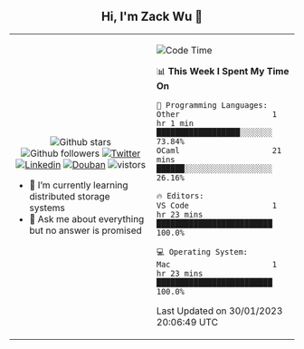 <h2 align="center"> Hi, I'm Zack Wu 👋 </h2>

<table>
    <tr>
        <td valign="center" width="50%">
            <p align="center">
              <img src="https://img.shields.io/github/stars/izackwu?style=social" alt="Github stars" />
              <img src="https://img.shields.io/github/followers/izackwu?style=social" alt="Github followers" />
              <a href="https://twitter.com/_zackwu"><img src="https://img.shields.io/badge/@__zackwu-1DA1F2?style=flat&logo=Twitter&logoColor=white" alt="Twitter"/></a>
              <a href="https://www.linkedin.com/in/izackwu/?locale=en_US"><img src="https://img.shields.io/badge/@izackwu-0073b1?style=flat&logo=LinkedIn&logoColor=white" alt="Linkedin" /></a>
              <a href="https://www.douban.com/people/keith1"><img src="https://img.shields.io/badge/@keith1-007722?style=flat&logo=Douban&logoColor=white" alt="Douban" /></a>
              <img src="https://visitor-badge.glitch.me/badge?page_id=keithnull" alt="vistors" />
            </p>
            <ul>
                <li>🌱 I’m currently learning distributed storage systems</li>
                <li>💬 Ask me about everything but no answer is promised</li>
            </ul>
        </td>
       <td valign="top" width="50%">
    
<!--START_SECTION:waka-->
![Code Time](http://img.shields.io/badge/Code%20Time-2%2C236%20hrs%2029%20mins-blue)

📊 **This Week I Spent My Time On** 

```text
💬 Programming Languages: 
Other                    1 hr 1 min          ██████████████████░░░░░░░   73.84% 
OCaml                    21 mins             ██████░░░░░░░░░░░░░░░░░░░   26.16%

🔥 Editors: 
VS Code                  1 hr 23 mins        █████████████████████████   100.0%

💻 Operating System: 
Mac                      1 hr 23 mins        █████████████████████████   100.0%

```


 Last Updated on 30/01/2023 20:06:49 UTC
<!--END_SECTION:waka-->
</td></tr>
</table>


